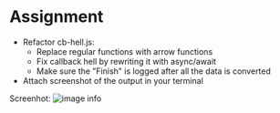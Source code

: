 # Assignment

- Refactor cb-hell.js:​
  - Replace regular functions with arrow functions​
  - Fix callback hell by rewriting it with async/await​
  - Make sure the "Finish" is logged after all the data is converted ​
- Attach screenshot of the output in your terminal

Screenhot: 
![image info](../../../../../../C:/Users/Hp/xml-and-js/module-08/assignments/assests/assign-8_output.png)